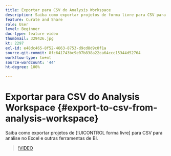 ```yaml
---
title: Exportar para CSV do Analysis Workspace
description: Saiba como exportar projetos de forma livre para CSV para análise no Excel e outras ferramentas de BI.
feature: Curate and Share
role: User
level: Beginner
doc-type: feature video
thumbnail: 329426.jpg
kt: 2297
exl-id: e48dc465-8f52-4663-8753-d9cd8d9c0f1a
source-git-commit: 8fc641743bc9e07b838a22ca64ccc15344d52764
workflow-type: tm+mt
source-wordcount: '44'
ht-degree: 100%

---
```


# Exportar para CSV do Analysis Workspace {#export-to-csv-from-analysis-workspace}

Saiba como exportar projetos de [!UICONTROL forma livre] para CSV para análise no Excel e outras ferramentas de BI.

>[!VIDEO](https://video.tv.adobe.com/v/24712/?quality=12&learn=on)
